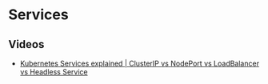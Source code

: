 # Services

## Videos
- [Kubernetes Services explained | ClusterIP vs NodePort vs LoadBalancer vs Headless Service](https://www.youtube.com/watch?v=T4Z7visMM4E)
